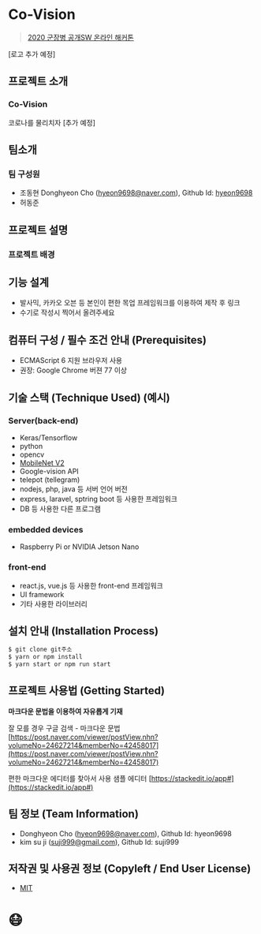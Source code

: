 # Co-Vision

> [2020 군장병 공개SW 온라인 해커톤](https://osam.kr/main/page.jsp?pid=offline.offline19)

[로고 추가 예정]
                                                                            
## 프로젝트 소개
### Co-Vision
코로나를 물리치자
[추가 예정]

## 팀소개
### 팀 구성원
- 조동현 Donghyeon Cho (hyeon9698@naver.com), Github Id: [hyeon9698](https://github.com/hyeon9698)
- 허동준 
## 프로젝트 설명
### 프로젝트 배경
## 기능 설계
 -  발사믹, 카카오 오븐 등 본인이 편한 목업 프레임워크를 이용하여 제작 후 링크 
 - 수기로 작성시 찍어서 올려주세요

## 컴퓨터 구성 / 필수 조건 안내 (Prerequisites)
* ECMAScript 6 지원 브라우저 사용
* 권장: Google Chrome 버젼 77 이상

## 기술 스택 (Technique Used) (예시)
### Server(back-end)
 - Keras/Tensorflow
 - python
 - opencv
 - [MobileNet V2](https://arxiv.org/abs/1801.04381)
 - Google-vision API
 - telepot (tellegram)
 - nodejs, php, java 등 서버 언어 버전 
 - express, laravel, sptring boot 등 사용한 프레임워크 
 - DB 등 사용한 다른 프로그램 
### embedded devices
 - Raspberry Pi or NVIDIA Jetson Nano
### front-end
 -  react.js, vue.js 등 사용한 front-end 프레임워크 
 -  UI framework
 - 기타 사용한 라이브러리

## 설치 안내 (Installation Process)
```bash
$ git clone git주소
$ yarn or npm install
$ yarn start or npm run start
```

## 프로젝트 사용법 (Getting Started)
**마크다운 문법을 이용하여 자유롭게 기재**

잘 모를 경우
구글 검색 - 마크다운 문법
[https://post.naver.com/viewer/postView.nhn?volumeNo=24627214&memberNo=42458017](https://post.naver.com/viewer/postView.nhn?volumeNo=24627214&memberNo=42458017)

 편한 마크다운 에디터를 찾아서 사용
 샘플 에디터 [https://stackedit.io/app#](https://stackedit.io/app#)
 
## 팀 정보 (Team Information)
- Donghyeon Cho (hyeon9698@naver.com), Github Id: hyeon9698
- kim su ji (suji999@gmail.com), Github Id: suji999

## 저작권 및 사용권 정보 (Copyleft / End User License)
 * [MIT](https://github.com/osam2020-WEB/Sample-ProjectName-TeamName/blob/master/license.md)
  
 # 😷
 
 
 
 
 
